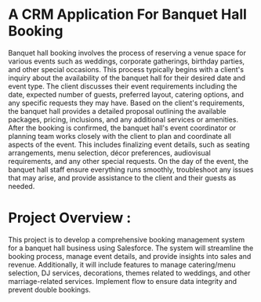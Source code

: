 # A CRM Application For Banquet Hall Booking
Banquet hall booking involves the process of reserving a venue space for various events such as weddings, corporate gatherings, birthday parties, and other special occasions. This process typically begins with a client's inquiry about the availability of the banquet hall for their desired date and event type. The client discusses their event requirements including the date, expected number of guests, preferred layout, catering options, and any specific requests they may have. Based on the client's requirements, the banquet hall provides a detailed proposal outlining the available packages, pricing, inclusions, and any additional services or amenities. After the booking is confirmed, the banquet hall's event coordinator or planning team works closely with the client to plan and coordinate all aspects of the event. This includes finalizing event details, such as seating arrangements, menu selection, décor preferences, audiovisual requirements, and any other special requests. On the day of the event, the banquet hall staff ensure everything runs smoothly, troubleshoot any issues that may arise, and provide assistance to the client and their guests as needed.


# Project Overview :


This project is to develop a comprehensive booking management system for a banquet hall business using Salesforce. The system will streamline the booking process, manage event details, and provide insights into sales and revenue. Additionally, it will include features to manage catering/menu selection, DJ services, decorations, themes related to weddings, and other marriage-related services. Implement flow to ensure data integrity and prevent double bookings.
